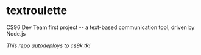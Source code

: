 # textroulette
CS96 Dev Team first project -- a text-based communication tool, driven by Node.js

*This repo autodeploys to cs9k.tk!*
